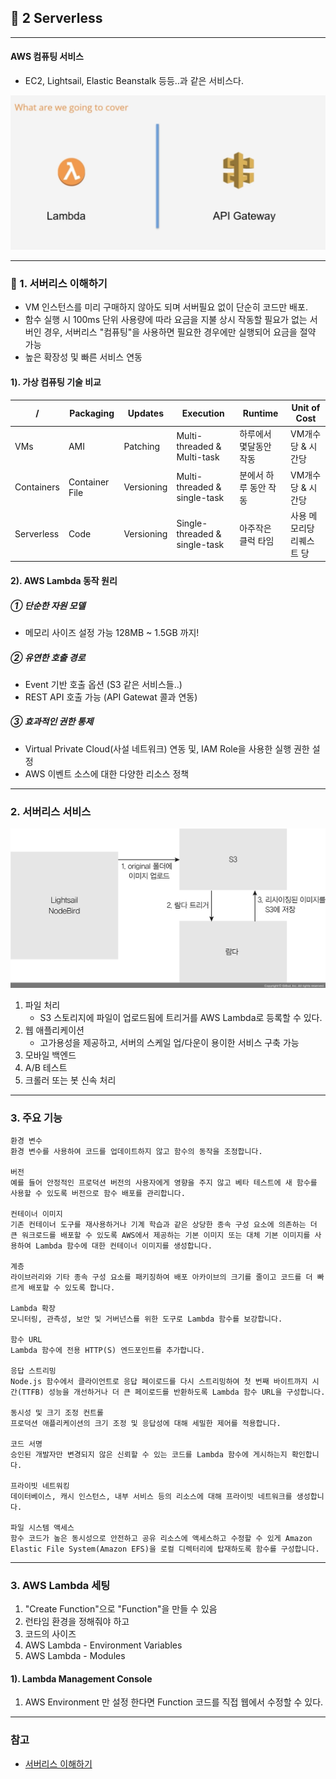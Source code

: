 ## 🍷 2 Serverless 

---

#### AWS 컴퓨팅 서비스
* EC2, Lightsail, Elastic Beanstalk 등등..과 같은 서비스다.

![](image/2025-01-23-03-33-31.png)

---

### 📄 1. 서버리스 이해하기
* VM 인스턴스를 미리 구매하지 않아도 되며 서버필요 없이 단순히 코드만 배포.
* 함수 실행 시 100ms 단위 사용량에 따라 요금을 지불
상시 작동할 필요가 없는 서버인 경우, 서버리스 "컴퓨팅"을 사용하면 필요한 경우에만 실행되어 요금을 절약 가능
* 높은 확장성 및 빠른 서비스 연동

#### 1). 가상 컴퓨팅 기술 비교 

|/|Packaging|Updates|Execution|Runtime|Unit of Cost|
|---|---|---|---|---|---|
|VMs|AMI|Patching|Multi-threaded & Multi-task|하루에서 몇달동안 작동|VM개수당 & 시간당|
|Containers|Container File|Versioning|Multi-threaded & single-task|분에서 하루 동안 작동|VM개수당 & 시간당|
|Serverless|Code|Versioning|Single-threaded & single-task|아주작은 클럭 타임|사용 메모리당 리퀘스트 당|

#### 2). AWS Lambda 동작 원리

##### ① 단순한 자원 모델
* 메모리 사이즈 설정 가능 128MB ~ 1.5GB 까지!
##### ② 유연한 호출 경로
* Event 기반 호출 옵션 (S3 같은 서비스들..)
* REST API 호출 가능 (API Gatewat 콜과 연동)

##### ③ 효과적인 권한 통제
* Virtual Private Cloud(사설 네트워크) 연동 및, IAM Role을 사용한 실행 권한 설정
* AWS 이벤트 소스에 대한 다양한 리소스 정책


---

### 2. 서버리스 서비스

![](image/2025-01-23-02-03-37.png)

1. 파일 처리
   * S3 스토리지에 파일이 업로드됨에 트리거를 AWS Lambda로 등록할 수 있다. 
2. 웹 애플리케이션 
   * 고가용성을 제공하고, 서버의 스케일 업/다운이 용이한 서비스 구축 가능
3. 모바일 백엔드
4. A/B 테스트
5. 크롤러 또는 봇 신속 처리

---

### 3. 주요 기능
```
환경 변수
환경 변수를 사용하여 코드를 업데이트하지 않고 함수의 동작을 조정합니다.

버전
예를 들어 안정적인 프로덕션 버전의 사용자에게 영향을 주지 않고 베타 테스트에 새 함수를 사용할 수 있도록 버전으로 함수 배포를 관리합니다.

컨테이너 이미지
기존 컨테이너 도구를 재사용하거나 기계 학습과 같은 상당한 종속 구성 요소에 의존하는 더 큰 워크로드를 배포할 수 있도록 AWS에서 제공하는 기본 이미지 또는 대체 기본 이미지를 사용하여 Lambda 함수에 대한 컨테이너 이미지를 생성합니다.

계층
라이브러리와 기타 종속 구성 요소를 패키징하여 배포 아카이브의 크기를 줄이고 코드를 더 빠르게 배포할 수 있도록 합니다.

Lambda 확장
모니터링, 관측성, 보안 및 거버넌스를 위한 도구로 Lambda 함수를 보강합니다.

함수 URL
Lambda 함수에 전용 HTTP(S) 엔드포인트를 추가합니다.

응답 스트리밍
Node.js 함수에서 클라이언트로 응답 페이로드를 다시 스트리밍하여 첫 번째 바이트까지 시간(TTFB) 성능을 개선하거나 더 큰 페이로드를 반환하도록 Lambda 함수 URL을 구성합니다.

동시성 및 크기 조정 컨트롤
프로덕션 애플리케이션의 크기 조정 및 응답성에 대해 세밀한 제어를 적용합니다.

코드 서명
승인된 개발자만 변경되지 않은 신뢰할 수 있는 코드를 Lambda 함수에 게시하는지 확인합니다.

프라이빗 네트워킹
데이터베이스, 캐시 인스턴스, 내부 서비스 등의 리소스에 대해 프라이빗 네트워크를 생성합니다.

파일 시스템 액세스
함수 코드가 높은 동시성으로 안전하고 공유 리소스에 액세스하고 수정할 수 있게 Amazon Elastic File System(Amazon EFS)을 로컬 디렉터리에 탑재하도록 함수를 구성합니다.
```
---

### 3. AWS Lambda 세팅

1. "Create Function"으로 "Function"을 만들 수 있음
2. 런타임 환경을 정해줘야 하고
3. 코드의 사이즈 
4. AWS Lambda - Environment Variables
5. AWS Lambda - Modules


#### 1). Lambda Management Console
1. AWS Environment 만 설정 한다면 Function 코드를 직접 웹에서 수정할 수 있다.


---

### 참고

* [서버리스 이해하기](https://thebook.io/080334/0548/)
  